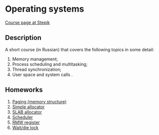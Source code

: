 # Operating systems

[Course page at Stepik](https://stepik.org/course/1780/info)

## Description

A short course (in Russian) that covers the following topics in some detail:

1. Memory management;
2. Process scheduling and multitasking;
3. Thread synchronization;
4. User space and system calls .

## Homeworks

1. [Paging (memory structure)](paging/README.md)
2. [Simple allocator](allocator/README.md)
3. [SLAB allocator](slab_allocator/README.md)
4. [Scheduler](scheduler/README.md)
5. [RMW register](rmw_register/README.md)
6. [Wait/die lock](wait_die_lock/README.md)